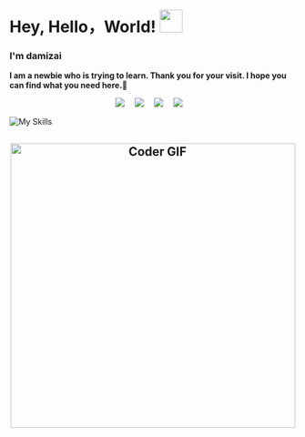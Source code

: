 # Hey, Hello，World! <img src="https://user-images.githubusercontent.com/42378118/110234147-e3259600-7f4e-11eb-95be-0c4047144dea.gif" width="40"> 
### I'm damizai
**I am a newbie who is trying to learn. Thank you for your visit. I hope you can find what you need here.🚀**

<!-- 个人资料徽标 -->
<div align="center">
  <a href="https://blog.biuxin.com"><img src="https://img.shields.io/badge/website-个人博客-blue"></a>&emsp;
  <a href="https://www.youtube.com/@东方月初-h6e"><img src="https://img.shields.io/badge/youtube-%E6%B2%B9%E7%AE%A1-c32136"></a>&emsp;
  <a href="https://t.me/followrssa"><img src="https://img.shields.io/badge/Telegram--lightgrey?logo=Telegram&style=social"></a>&emsp;
  <a href="https://github.com/damizai"><img src="https://npm.elemecdn.com/anzhiyu-blog@2.1.5/img/badge/Source-Github.svg"></a>&emsp;
 </div> 




![My Skills](https://skillicons.dev/icons?i=apple,linux,windows,ubuntu,bash,java,spring,vue,vite,html,css,js,pinia,go,dotnet,docker,git,github,md,mongodb,mysql,nginx,postman,pycharm,py,rabbitmq,redis,ts,vscode,webstorm,cloudflare,idea,figma&theme=light) 

<h2 align="center">
    <img src="https://media.giphy.com/media/SWoSkN6DxTszqIKEqv/giphy.gif" alt="Coder GIF" width="500">
</h2>
